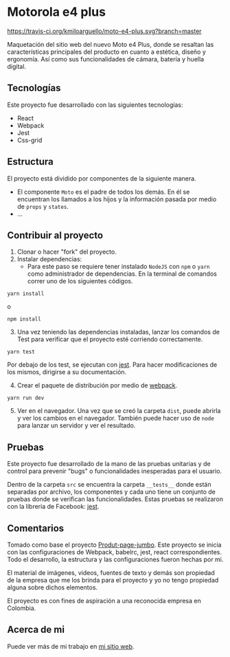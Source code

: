 # Motorola e4 plus

https://travis-ci.org/kmiloarguello/moto-e4-plus.svg?branch=master

Maquetación del sitio web del nuevo Moto e4 Plus, donde se resaltan las características principales del producto en cuanto a estética, diseño y ergonomía. Así como sus funcionalidades de cámara, batería y huella digital.

## Tecnologías

Este proyecto fue desarrollado con las siguientes tecnologías:
- React
- Webpack
- Jest
- Css-grid

## Estructura

El proyecto está dividido por componentes de la siguiente manera.

- El componente `Moto` es el padre de todos los demás. En él se encuentran los llamados a los hijos y la información pasada por medio de `props` y `states`.
- ...

## Contribuir al proyecto

1. Clonar o hacer "fork" del proyecto.
2. Instalar dependencias:
    - Para este paso se requiere tener instalado `NodeJS` con `npm` o `yarn` como administrador de dependencias. En la terminal de comandos correr uno de los siguientes códigos.
```
yarn install
```
o 
```
npm install
```
3. Una vez teniendo las dependencias instaladas, lanzar los comandos de Test para verificar que el proyecto esté corriendo correctamente.
```
yarn test

```
Por debajo de los test, se ejecutan con [jest](https://jest.io). Para hacer modificaciones de los mismos, dirigirse a su documentación.

4. Crear el paquete de distribución por medio de [webpack](https://webpack.js.org).
```
yarn run dev
```
5. Ver en el navegador. Una vez que se creó la carpeta `dist`, puede abrirla y ver los cambios en el navegador. También puede hacer uso de `node` para lanzar un servidor y ver el resultado.

## Pruebas

Este proyecto fue desarrollado de la mano de las pruebas unitarias y de control para prevenir "bugs" o funcionalidades inesperadas para el usuario.

Dentro de la carpeta `src` se encuentra la carpeta `__tests__` donde están separadas por archivo, los componentes y cada uno tiene un conjunto de pruebas donde se verifican las funcionalidades. Estas pruebas se realizaron con la libreria de Facebook: [jest](https://jest.io).

## Comentarios

Tomado como base el proyecto [Produt-page-jumbo](https://github.com/kmiloarguello/product-page-jumbo). Este proyecto se inicia con las configuraciones de Webpack, babelrc, jest, react correspondientes. Todo el desarrollo, la estructura y las configuraciones fueron hechas por mi.

El material de imágenes, videos, fuentes de texto y demás son propiedad de la empresa que me los brinda para el proyecto y yo no tengo propiedad alguna sobre dichos elementos.

El proyecto es con fines de aspiración a una reconocida empresa en Colombia.

## Acerca de mi

Puede ver más de mi trabajo en [mi sitio web](https://camiloarguello.xyz).

